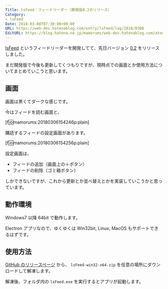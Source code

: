 ```yaml
---
Title: lsFeed：フィードリーダー（開発版0.2のリリース）
Category:
- lsFeed
Date: 2018-03-08T07:30:00+09:00
URL: https://web-dev.hatenablog.com/entry/lsFeed/log/2018/0308
EditURL: https://blog.hatena.ne.jp/mamorums/web-dev.hatenablog.com/atom/entry/17391345971622582334
---
```


[lsFeed](https://github.com/mamorum/ls-feed) というフィードリーダーを開発してて、先日バージョン [0.2](https://github.com/mamorum/ls-feed/releases/tag/v0.2) をリリースしました。

まだ開発版で今後も更新してくつもりですが、現時点での画面とか使用方法についてまとめていこうと思います。


## 画面
画面は黒くてダークな感じです。

今はフィードを読む画面と、

[f:id:mamorums:20180306154246p:plain]

購読するフィードの設定画面があります。

[f:id:mamorums:20180306154256p:plain]

設定画面は、

- フィードの追加（画面上の＋ボタン）
- フィードの削除（ゴミ箱ボタン）

しかできないですが、これから更新とか並べ替えとかを実装していこうかと思っています。


## 動作環境
Windows7 以降 64bit で動作します。

Electron アプリなので、ゆくゆくは Win32bit, Linux, MacOS もサポートできるはずです。


## 使用方法
[GitHub のリリースページ](https://github.com/mamorum/ls-feed/releases) から、 `lsFeed-win32-x64.zip` を任意の場所にダウンロードして解凍します。

解凍後、フォルダ内の `lsFeed.exe` を実行するとアプリが起動します。
